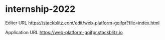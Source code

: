 # internship-2022

Editer URL 
https://stackblitz.com/edit/web-platform-gqifpr?file=index.html


Application URL
https://web-platform-gqifpr.stackblitz.io



